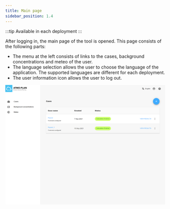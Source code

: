```yaml
---
title: Main page
sidebar_position: 1.4
---
```


:::tip Available in each deployment
:::

After logging in, the main page of the tool is opened. This page consists of the following parts:

- The menu at the left consists of links to the cases, background concentrations and meteo of the user.
- The language selection allows the user to choose the language of the application. The supported languages are different for each deployment.
- The user information icon allows the user to log out.

![Main page](./images/main_page.png)
